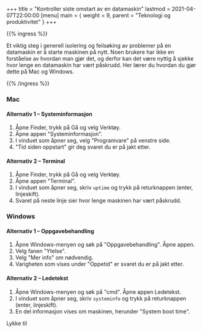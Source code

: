 +++
title = "Kontroller siste omstart av en datamaskin"
lastmod = 2021-04-07T22:00:00
[menu]
main = { weight = 9, parent = "Teknologi og produktivitet" }
+++

{{% ingress %}}

Et viktig steg i generell isolering og feilsøking av problemer på en datamaskin er å
starte maskinen på nytt. Noen brukere har ikke en forståelse av hvordan man gjør det, og
derfor kan det være nyttig å sjekke hvor lenge en datamaskin har vært påskrudd. Her lærer
du hvordan du gjør dette på Mac og Windows.

{{% /ingress %}}

### Mac

#### Alternativ 1 – Systeminformasjon

1. Åpne Finder, trykk på Gå og velg Verktøy.
2. Åpne appen "Systeminformasjon".
3. I vinduet som åpner seg, velg "Programvare" på venstre side.
4. "Tid siden oppstart" gir deg svaret du er på jakt etter.

#### Alternativ 2 – Terminal

1. Åpne Finder, trykk på Gå og velg Verktøy.
2. Åpne appen "Terminal".
3. I vinduet som åpner seg, skriv ``uptime`` og trykk på returknappen
(enter, linjeskift).
4. Svaret på neste linje sier hvor lenge maskinen har vært påskrudd.

### Windows

#### Alternativ 1 – Oppgavebehandling

1. Åpne Windows-menyen og søk på "Oppgavebehandling". Åpne appen.
2. Velg fanen "Ytelse".
3. Velg "Mer info" om nødvendig.
4. Varigheten som vises under "Oppetid" er svaret du er på jakt etter.

#### Alternativ 2 – Ledetekst

1. Åpne Windows-menyen og søk på "cmd". Åpne appen Ledetekst.
2. I vinduet som åpner seg, skriv ``systeminfo`` og trykk på returknappen
(enter, linjeskift).
3. En del informasjon vises om maskinen, herunder "System boot time".

Lykke til
